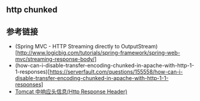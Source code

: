 ##  http chunked

## 参考链接

- (Spring MVC - HTTP Streaming directly to OutputStream)[http://www.logicbig.com/tutorials/spring-framework/spring-web-mvc/streaming-response-body/]
- (how-can-i-disable-transfer-encoding-chunked-in-apache-with-http-1-1-responses)[https://serverfault.com/questions/155558/how-can-i-disable-transfer-encoding-chunked-in-apache-with-http-1-1-responses]
- [Tomcat 中响应头信息(Http Response Header)](http://blog.csdn.net/shootyou/article/details/6135669)